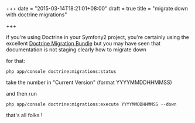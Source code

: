 +++
date = "2015-03-14T18:21:01+08:00"
draft = true
title = "migrate down with doctrine migrations"

+++

if you're using Doctrine in your Symfony2 project, you're certainly using the
excellent [Doctrine Migration Bundle](http://symfony.com/doc/current/bundles/DoctrineMigrationsBundle/index.html)
but you may have seen that documentation is not staging clearly how to migrate down

for that:

```
php app/console doctrine:migrations:status

```

take the number in "Current Version" (format YYYYMMDDHHMMSS)

and then run 

```
php app/console doctrine:migrations:execute YYYYMMDDHHMMSS --down
```

that's all folks !

<!--more-->
